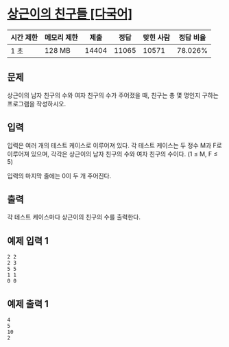 # [상근이의 친구들 [다국어]](https://www.acmicpc.net/problem/5717)

| 시간 제한 | 메모리 제한 | 제출 | 정답 | 맞힌 사람 | 정답 비율 |
| --- | --- | --- | --- | --- | --- |
| 1 초 | 128 MB | 14404 | 11065 | 10571 | 78.026% |

## 문제

상근이의 남자 친구의 수와 여자 친구의 수가 주어졌을 때, 친구는 총 몇 명인지 구하는 프로그램을 작성하시오.

## 입력

입력은 여러 개의 테스트 케이스로 이루어져 있다. 각 테스트 케이스는 두 정수 M과 F로 이루어져 있으며, 각각은 상근이의 남자 친구의 수와 여자 친구의 수이다. (1 ≤ M, F ≤ 5)

입력의 마지막 줄에는 0이 두 개 주어진다.

## 출력

각 테스트 케이스마다 상근이의 친구의 수를 출력한다.

## 예제 입력 1

```
2 2
2 3
5 5
1 1
0 0

```

## 예제 출력 1

```
4
5
10
2
```
